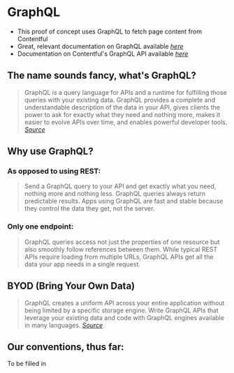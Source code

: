 # GraphQL
- This proof of concept uses GraphQL to fetch page content from Contentful
- Great, relevant documentation on GraphQL available *[here](https://graphql.org/learn/queries/)*
- Documentation on Contentful's GraphQL API available *[here](https://www.contentful.com/developers/docs/tutorials/general/graphql/)*

## The name sounds fancy, what's GraphQL?
>GraphQL is a query language for APIs and a runtime for fulfilling those queries with your existing data. GraphQL provides a complete and understandable description of the data in your API, gives clients the power to ask for exactly what they need and nothing more, makes it easier to evolve APIs over time, and enables powerful developer tools.
*[Source](https://graphql.org/)*

## Why use GraphQL?
### As opposed to using REST:
>Send a GraphQL query to your API and get exactly what you need, nothing more and nothing less. GraphQL queries always return predictable results. Apps using GraphQL are fast and stable because they control the data they get, not the server.
### Only one endpoint:
>GraphQL queries access not just the properties of one resource but also smoothly follow references between them. While typical REST APIs require loading from multiple URLs, GraphQL APIs get all the data your app needs in a single request. 
## BYOD (Bring Your Own Data)
>GraphQL creates a uniform API across your entire application without being limited by a specific storage engine. Write GraphQL APIs that leverage your existing data and code with GraphQL engines available in many languages.
*[Source](https://graphql.org/)*

## Our conventions, thus far:
To be filled in

